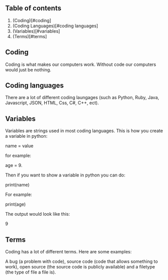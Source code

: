 ## Table of contents

1. (Coding)[#coding]
2. (Coding Languages)[#coding languages]
3. (Variables)[#variables]
4. (Terms)[#terms]

## Coding

Coding is what makes our computers work.
Without code our computers would just be nothing.

## Coding languages

There are a lot of different coding laungages (such as Python, Ruby, Java,
Javascript, JSON, HTML, Css, C#, C++, ect).

## Variables

Variables are strings used in most coding languages.
This is how you create a variable in python:

name = value

for example:

age = 9.

Then if you want to show a variable in python you can do:

print(name)

For example:

print(age)

The output would look like this:

9

## Terms

Coding has a lot of different terms.
Here are some examples:

A bug (a problem with code), source code (code that allows something to work), open source (the source code is publicly available) and a filetype (the type of file a file is).
